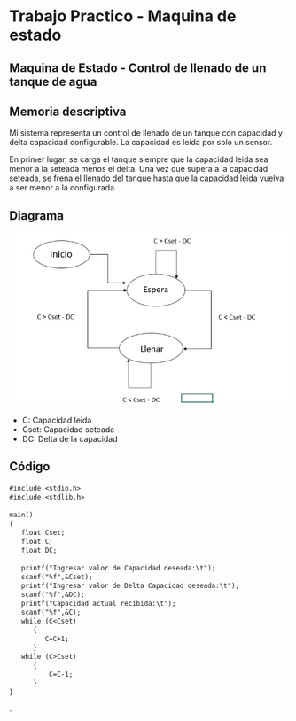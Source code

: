 # Trabajo Practico - Maquina de estado
## Maquina de Estado - Control de llenado de un tanque de agua 


## Memoria descriptiva

Mi sistema representa un control de llenado de un tanque con capacidad y delta capacidad configurable. La capacidad es leida por solo un sensor. 

En primer lugar, se carga el tanque siempre que la capacidad leida sea menor a la seteada menos el delta. Una vez que supera a la capacidad seteada, se frena el llenado del tanque hasta que la capacidad leida vuelva a ser menor a la configurada. 

## Diagrama 

![./imagenes/DiagramaCTanque.png](https://github.com/Matias-Netto/Trabajo-Practico---Maquina-de-estado---/blob/master/Imagenes/DiagramaCTanque.jpg)

- C: Capacidad leida
- Cset: Capacidad seteada 
- DC: Delta de la capacidad

## Código


	#include <stdio.h>
    #include <stdlib.h>

    main()
    {
	   float Cset;
	   float C;
	   float DC;
	
	   printf("Ingresar valor de Capacidad deseada:\t");
	   scanf("%f",&Cset);
	   printf("Ingresar valor de Delta Capacidad deseada:\t");
	   scanf("%f",&DC);
	   printf("Capacidad actual recibida:\t");
	   scanf("%f",&C);	
	   while (C<Cset)
	      {
		     C=C+1;
	      }
	   while (C>Cset)
	      {
		      C=C-1;
	      }
    }
.





